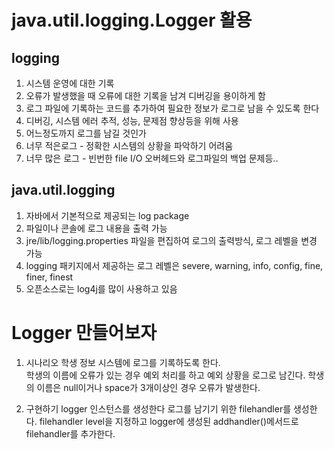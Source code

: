java.util.logging.Logger 활용
==============

logging
----------
1. 시스템 운영에 대한 기록
2. 오류가 발생했을 때 오류에 대한 기록을 남겨 디버깅을 용이하게 함
3. 로그 파일에 기록하는 코드를 추가하여 필요한 정보가 로그로 남을 수 있도록 한다
4. 디버깅, 시스템 에러 추적, 성능, 문제점 향상등을 위해 사용
5. 어느정도까지 로그를 남길 것인가
6. 너무 적은로그 - 정확한 시스템의 상황을 파악하기 어려움
7. 너무 많은 로그 - 빈번한 file I/O 오버헤드와 로그파일의 백업 문제등..

java.util.logging
--------------
1. 자바에서 기본적으로 제공되는 log package
2. 파일이나 콘솔에 로그 내용을 출력 가능
3. jre/lib/logging.properties 파일을 편집하여 로그의 출력방식, 로그 레벨을 변경 가능
4. logging 패키지에서 제공하는 로그 레벨은 severe, warning, info, config, fine, finer, finest
5. 오픈소스로는 log4j를 많이 사용하고 있음

Logger 만들어보자
============
1. 시나리오
학생 정보 시스템에 로그를 기록하도록 한다.  
학생의 이름에 오류가 있는 경우 예외 처리를 하고 예외 상황을 로그로 남긴다.
학생의 이름은 null이거나 space가 3개이상인 경우 오류가 발생한다.

2. 구현하기
logger 인스턴스를 생성한다
로그를 남기기 위한 filehandler를 생성한다.
filehandler level을 지정하고 logger에 생성된 addhandler()메서드로 filehandler를 추가한다.
